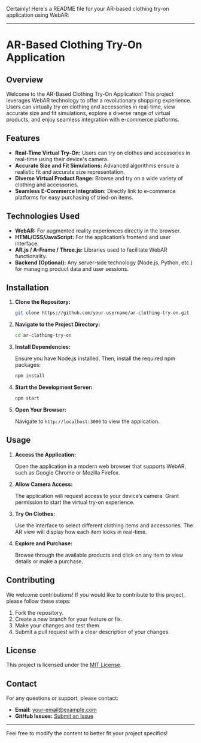 Certainly! Here's a README file for your AR-based clothing try-on application using WebAR:

---

# AR-Based Clothing Try-On Application

## Overview

Welcome to the AR-Based Clothing Try-On Application! This project leverages WebAR technology to offer a revolutionary shopping experience. Users can virtually try on clothing and accessories in real-time, view accurate size and fit simulations, explore a diverse range of virtual products, and enjoy seamless integration with e-commerce platforms.

## Features

- **Real-Time Virtual Try-On:** Users can try on clothes and accessories in real-time using their device's camera.
- **Accurate Size and Fit Simulations:** Advanced algorithms ensure a realistic fit and accurate size representation.
- **Diverse Virtual Product Range:** Browse and try on a wide variety of clothing and accessories.
- **Seamless E-Commerce Integration:** Directly link to e-commerce platforms for easy purchasing of tried-on items.

## Technologies Used

- **WebAR:** For augmented reality experiences directly in the browser.
- **HTML/CSS/JavaScript:** For the application’s frontend and user interface.
- **AR.js / A-Frame / Three.js:** Libraries used to facilitate WebAR functionality.
- **Backend (Optional):** Any server-side technology (Node.js, Python, etc.) for managing product data and user sessions.

## Installation

1. **Clone the Repository:**

   ```bash
   git clone https://github.com/your-username/ar-clothing-try-on.git
   ```

2. **Navigate to the Project Directory:**

   ```bash
   cd ar-clothing-try-on
   ```

3. **Install Dependencies:**

   Ensure you have Node.js installed. Then, install the required npm packages:

   ```bash
   npm install
   ```

4. **Start the Development Server:**

   ```bash
   npm start
   ```

5. **Open Your Browser:**

   Navigate to `http://localhost:3000` to view the application.

## Usage

1. **Access the Application:**

   Open the application in a modern web browser that supports WebAR, such as Google Chrome or Mozilla Firefox.

2. **Allow Camera Access:**

   The application will request access to your device’s camera. Grant permission to start the virtual try-on experience.

3. **Try On Clothes:**

   Use the interface to select different clothing items and accessories. The AR view will display how each item looks in real-time.

4. **Explore and Purchase:**

   Browse through the available products and click on any item to view details or make a purchase.

## Contributing

We welcome contributions! If you would like to contribute to this project, please follow these steps:

1. Fork the repository.
2. Create a new branch for your feature or fix.
3. Make your changes and test them.
4. Submit a pull request with a clear description of your changes.

## License

This project is licensed under the [MIT License](LICENSE).

## Contact

For any questions or support, please contact:

- **Email:** your-email@example.com
- **GitHub Issues:** [Submit an Issue](https://github.com/your-username/ar-clothing-try-on/issues)

---

Feel free to modify the content to better fit your project specifics!
